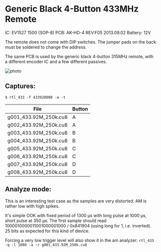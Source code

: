 # Generic Black 4-Button 433MHz Remote

IC: EV1527 1500 (SOP-8)
PCB: AK-HD-4 REV:F05 2013.09.02
Battery: 12V

The remote does not come with DIP switches. The jumper pads on the back must be soldered to change the address.

The same PCB is used by the generic black 4-button 315MHz remote, with a different encoder IC and a few different passives.

![photo](photo.jpg)

## Captures:

```
$ rtl_433 -f 433920000 -a -t
```

File                  | Button
--------------------- | ------
g001_433.92M_250k.cu8 | A
g002_433.92M_250k.cu8 | A
g003_433.92M_250k.cu8 | B
g004_433.92M_250k.cu8 | B
g005_433.92M_250k.cu8 | C
g006_433.92M_250k.cu8 | C
g007_433.92M_250k.cu8 | D
g008_433.92M_250k.cu8 | D

## Analyze mode:

This is an interesting test case as the samples are very distorted. AM is rather low with high spikes.

It's simple OOK with fixed period of 1300 µs with long pulse at 1000 µs, short pulse at 350 µs.
The first sample should read 1000010000011001000001000 / 0x841904 (using long for 1, i.e. inverted). 25 bits as expected for this kind of device.

Forcing a very low trigger level will also show it in the am analyzer: `rtl_433 -q -l 1000 -a -r g001_433.92M_250k.cu8`

